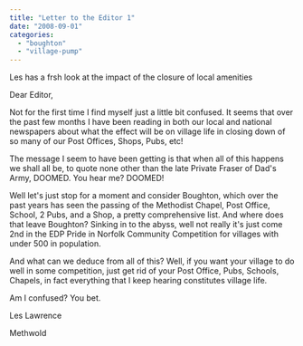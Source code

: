 ```yaml
---
title: "Letter to the Editor 1"
date: "2008-09-01"
categories: 
  - "boughton"
  - "village-pump"
---
```


Les has a frsh look at the impact of the closure of local amenities

Dear Editor,

Not for the first time I find myself just a little bit confused. It seems that over the past few months I have been reading in both our local and national newspapers about what the effect will be on village life in closing down of so many of our Post Offices, Shops, Pubs, etc!

The message I seem to have been getting is that when all of this happens we shall all be, to quote none other than the late Private Fraser of Dad's Army, DOOMED. You hear me? DOOMED!

Well let's just stop for a moment and consider Boughton, which over the past years has seen the passing of the Methodist Chapel, Post Office, School, 2 Pubs, and a Shop, a pretty comprehensive list. And where does that leave Boughton? Sinking in to the abyss, well not really it's just come 2nd in the EDP Pride in Norfolk Community Competition for villages with under 500 in population.

And what can we deduce from all of this? Well, if you want your village to do well in some competition, just get rid of your Post Office, Pubs, Schools, Chapels, in fact everything that I keep hearing constitutes village life.

Am I confused? You bet.

Les Lawrence

Methwold
